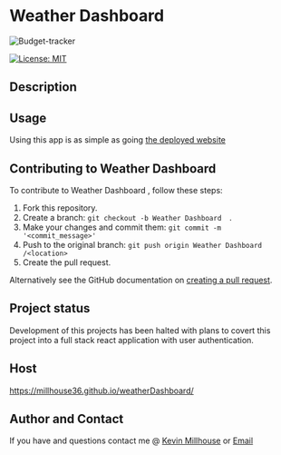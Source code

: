 # Weather Dashboard
![Budget-tracker](https://user-images.githubusercontent.com/37388720/119863137-42100100-bee7-11eb-9dc4-358de2aa0f3c.png)

[![License: MIT](https://img.shields.io/badge/License-MIT-yellow.svg)](https://opensource.org/licenses/MIT)

## Description

## Usage 
 Using this app is as simple as going [the deployed website](https://millhouse36.github.io/weatherDashboard/)


## Contributing to Weather Dashboard  
To contribute to Weather Dashboard , follow these steps:

1. Fork this repository.
2. Create a branch: `git checkout -b Weather Dashboard  `.
3. Make your changes and commit them: `git commit -m '<commit_message>'`
4. Push to the original branch: `git push origin Weather Dashboard /<location>`
5. Create the pull request.

Alternatively see the GitHub documentation on [creating a pull request](https://help.github.com/en/github/collaborating-with-issues-and-pull-requests/creating-a-pull-request).


## Project status
Development of this projects has been halted with plans to covert this project into a full stack react application with user authentication.

## Host
https://millhouse36.github.io/weatherDashboard/


## Author and Contact
If you have and questions contact me @
[Kevin Millhouse](https://github.com/MIllhouse36)
or [Email](https://millhousekevin@gmail.com)



